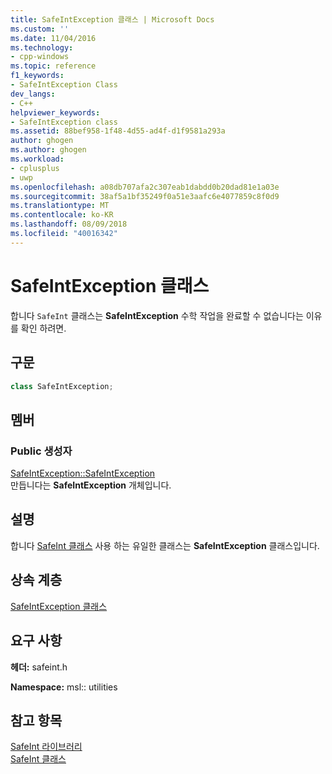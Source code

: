 ```yaml
---
title: SafeIntException 클래스 | Microsoft Docs
ms.custom: ''
ms.date: 11/04/2016
ms.technology:
- cpp-windows
ms.topic: reference
f1_keywords:
- SafeIntException Class
dev_langs:
- C++
helpviewer_keywords:
- SafeIntException class
ms.assetid: 88bef958-1f48-4d55-ad4f-d1f9581a293a
author: ghogen
ms.author: ghogen
ms.workload:
- cplusplus
- uwp
ms.openlocfilehash: a08db707afa2c307eab1dabdd0b20dad81e1a03e
ms.sourcegitcommit: 38af5a1bf35249f0a51e3aafc6e4077859c8f0d9
ms.translationtype: MT
ms.contentlocale: ko-KR
ms.lasthandoff: 08/09/2018
ms.locfileid: "40016342"
---
```

# <a name="safeintexception-class"></a>SafeIntException 클래스
합니다 `SafeInt` 클래스는 **SafeIntException** 수학 작업을 완료할 수 없습니다는 이유를 확인 하려면.  
  
## <a name="syntax"></a>구문  
  
```cpp  
class SafeIntException;  
```  
  
## <a name="members"></a>멤버  
  
### <a name="public-constructors"></a>Public 생성자  
 [SafeIntException::SafeIntException](../windows/safeintexception-safeintexception.md)  
 만듭니다는 **SafeIntException** 개체입니다.  
  
## <a name="remarks"></a>설명  
 합니다 [SafeInt 클래스](../windows/safeint-class.md) 사용 하는 유일한 클래스는 **SafeIntException** 클래스입니다.  
  
## <a name="inheritance-hierarchy"></a>상속 계층  
 [SafeIntException 클래스](../windows/safeintexception-class.md)  
  
## <a name="requirements"></a>요구 사항  
 **헤더:** safeint.h  
  
 **Namespace:** msl:: utilities  
  
## <a name="see-also"></a>참고 항목  
 [SafeInt 라이브러리](../windows/safeint-library.md)   
 [SafeInt 클래스](../windows/safeint-class.md)
